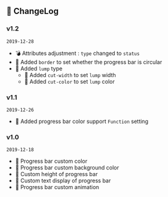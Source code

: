 ## 📒 ChangeLog
### v1.2
`2019-12-28`
- 💣 Attributes adjustment : `type` changed to `status`
- 🎉 Added `border` to set whether the progress bar is circular
- 💖 Added `lump` type
  - 💜 Added `cut-width` to set `lump` width
  - 🧡 Added `cut-color` to set `lump` color

### v1.1
`2019-12-26`
- 🎉 Added progress bar color support `Function` setting

### v1.0
`2019-12-18`
- 🌟 Progress bar custom color
- 🌟 Progress bar custom background color
- 🌟 Custom height of progress bar
- 🌟 Custom text display of progress bar
- 🌟 Progress bar custom animation